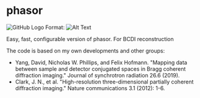 # phasor
![GitHub Logo](/images/logo.png)
Format: ![Alt Text](url)

Easy, fast, configurable version of phasor. For BCDI reconstruction

The code is based on my own developments and other groups:
- Yang, David, Nicholas W. Phillips, and Felix Hofmann. "Mapping data between sample and detector conjugated spaces in Bragg coherent diffraction imaging." Journal of synchrotron radiation 26.6 (2019).
- Clark, J. N., et al. "High-resolution three-dimensional partially coherent diffraction imaging." Nature communications 3.1 (2012): 1-6.
